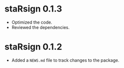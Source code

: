 # staRsign 0.1.3

* Optimized the code.
* Reviewed the dependencies.

# staRsign 0.1.2

* Added a `NEWS.md` file to track changes to the package.

